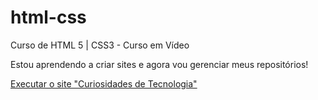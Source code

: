 # html-css
 Curso de HTML 5 | CSS3 - Curso em Vídeo

 Estou aprendendo a criar sites e agora vou gerenciar meus repositórios!

<a href="https://nebfabio.github.io/html-css/desafios/d010a/">Executar o site "Curiosidades de Tecnologia"</a>
